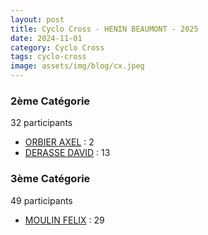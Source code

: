 ```yaml
---
layout: post
title: Cyclo Cross - HENIN BEAUMONT - 2025
date: 2024-11-01
category: Cyclo Cross
tags: cyclo-cross
image: assets/img/blog/cx.jpeg
---
```


### 2ème Catégorie
32 participants
- [ORBIER AXEL](https://teamspecializedlille.cc/coureurs/orbieraxel) : 2
- [DERASSE DAVID](https://teamspecializedlille.cc/coureurs/derassedavid) : 13

### 3ème Catégorie
49 participants
- [MOULIN FELIX](https://teamspecializedlille.cc/coureurs/moulinfelix) : 29
